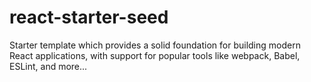 # react-starter-seed
Starter template which provides a solid foundation for building modern React applications, with support for popular tools like webpack, Babel, ESLint, and more...
